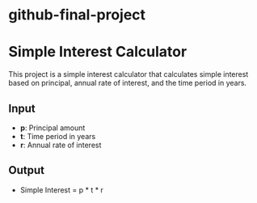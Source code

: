 # github-final-project
# Simple Interest Calculator

This project is a simple interest calculator that calculates simple interest based on principal, annual rate of interest, and the time period in years.

## Input
- **p**: Principal amount
- **t**: Time period in years
- **r**: Annual rate of interest

## Output
- Simple Interest = p * t * r
